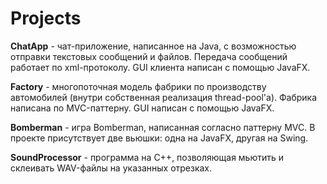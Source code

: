 # Projects
**ChatApp** - чат-приложение, написанное на Java, с возможностью отправки текстовых сообщений и файлов. Передача сообщений работает по xml-протоколу. GUI клиента написан с помощью JavaFX.

**Factory** - многопоточная модель фабрики по производству автомобилей (внутри собственная реализация thread-pool'a). Фабрика написана по MVC-паттерну. GUI написан с помощью JavaFX.

**Bomberman** - игра Bomberman, написанная согласно паттерну MVC. В проекте присутствует две вьюшки: одна на JavaFX, другая на Swing.

**SoundProcessor** - программа на C++, позволяющая мьютить и склеивать WAV-файлы на указанных отрезках.
